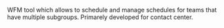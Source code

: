 WFM tool which allows to schedule and manage schedules for teams that have multiple subgroups. Primarely developed for contact center.

